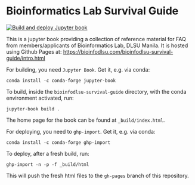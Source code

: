 # Bioinformatics Lab Survival Guide
[![Build and deploy Jupyter book](https://github.com/bioinfodlsu/bioinfodlsu-survival-guide/actions/workflows/build-and-deploy.yml/badge.svg)](https://github.com/bioinfodlsu/bioinfodlsu-survival-guide/actions/workflows/build-and-deploy.yml)

This is a jupyter book providing a collection of reference material for FAQ from members/applicants of Bioinformatics Lab, DLSU Manila.
It is hosted using Github Pages at: https://bioinfodlsu.com/bioinfodlsu-survival-guide/intro.html

For building, you need `Jupyter Book`. Get it, e.g. via conda:
```
conda install -c conda-forge jupyter-book
```

To build, inside the `bioinfodlsu-survival-guide` directory, with the conda environment activated, run: 
```
jupyter-book build .
```
The home page for the book can be found at `_build/index.html`.


For deploying, you need to `ghp-import`. Get it, e.g. via conda:
```
conda install -c conda-forge ghp-import
```
To deploy, after a fresh build, run:
```
ghp-import -n -p -f _build/html
```
This will push the fresh html files to the `gh-pages` branch of this repository.

